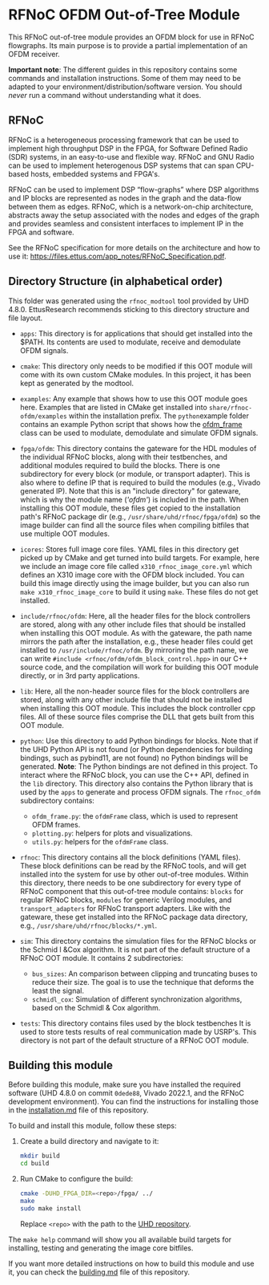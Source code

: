 # RFNoC OFDM Out-of-Tree Module

This RFNoC out-of-tree module provides an OFDM block for use in RFNoC flowgraphs.
Its main purpose is to provide a partial implementation of an OFDM receiver.

**Important note**: The different guides in this repository contains some commands
and installation instructions. Some of them may need to be adapted to your
environment/distribution/software version. You should *never* run a command
without understanding what it does.

## RFNoC

RFNoC is a heterogeneous processing framework that can be used to implement high
throughput DSP in the FPGA, for Software Defined Radio (SDR) systems, in an
easy-to-use and flexible way. RFNoC and GNU Radio can be used to implement
heterogenous DSP systems that can span CPU-based hosts, embedded systems and FPGA's.

RFNoC can be used to implement DSP “flow-graphs” where DSP algorithms and IP blocks
are represented as nodes in the graph and the data-flow between them as edges.
RFNoC, which is a network-on-chip architecture, abstracts away the setup associated
with the nodes and edges of the graph and provides seamless and consistent
interfaces to implement IP in the FPGA and software.

See the RFNoC specification for more details on the architecture and how to use it:
<https://files.ettus.com/app_notes/RFNoC_Specification.pdf>.

## Directory Structure (in alphabetical order)

This folder was generated using the `rfnoc_modtool` tool provided by UHD 4.8.0.
EttusResearch recommends sticking to this directory structure and file layout.

* `apps`: This directory is for applications that should get installed into
  the $PATH. Its contents are used to modulate, receive and demodulate OFDM signals.

* `cmake`: This directory only needs to be modified if this OOT module will
  come with its own custom CMake modules. In this project, it has been kept
  as generated by the modtool.

* `examples`: Any example that shows how to use this OOT module goes here.
  Examples that are listed in CMake get installed into `share/rfnoc-ofdm/examples`
  within the installation prefix. The `python`example folder contains an
  example Python script that shows how the [ofdm_frame](python/rfnoc_ofdm/ofdm_frame.py)
  class can be used to modulate, demodulate and simulate OFDM signals.

* `fpga/ofdm`: This directory contains the gateware for the HDL modules
  of the individual RFNoC blocks, along with their testbenches, and additional
  modules required to build the blocks. There is one subdirectory for every
  block (or module, or transport adapter). This is also where to define IP that
  is required to build the modules (e.g., Vivado generated IP).
  Note that this is an "include directory" for gateware, which is why the
  module name (*'ofdm'*) is included in the path. When installing this OOT
  module, these files get copied to the installation path's RFNoC package dir
  (e.g., `/usr/share/uhd/rfnoc/fpga/ofdm`) so the image builder can find
  all the source files when compiling bitfiles that use multiple OOT modules.

* `icores`: Stores full image core files. YAML files in this directory get
  picked up by CMake and get turned into build targets. For example, here we
  include an image core file called `x310_rfnoc_image_core.yml` which defines
  an X310 image core with the OFDM block included. You can build this image
  directly using the image builder, but you can also run `make x310_rfnoc_image_core`
  to build it using `make`.
  These files do not get installed.

* `include/rfnoc/ofdm`: Here, all the header files for the block controllers
  are stored, along with any other include files that should be installed when
  installing this OOT module.
  As with the gateware, the path name mirrors the path after the installation,
  e.g., these header files could get installed to `/usr/include/rfnoc/ofdm`.
  By mirroring the path name, we can write
  `#include <rfnoc/ofdm/ofdm_block_control.hpp>` in our C++ source code, and
  the compilation will work for building this OOT module directly, or in 3rd
  party applications.

* `lib`: Here, all the non-header source files for the block controllers are stored,
  along with any other include file that should not be installed when installing
  this OOT module. This includes the block controller cpp files. All of these
  source files comprise the DLL that gets built from this OOT module.

* `python`: Use this directory to add Python bindings for blocks. Note that if
  the UHD Python API is not found (or Python dependencies for building bindings,
  such as pybind11, are not found) no Python bindings will be generated.
  **Note**: The Python bindings are not defined in this project. To interact where
  the RFNoC block, you can use the C++ API, defined in the `lib` directory.
  This directory also contains the Python library that is used by the `apps` to
  generate and process OFDM signals. The `rfnoc_ofdm` subdirectory contains:
  
  * `ofdm_frame.py`: the `ofdmFrame` class, which is used to represent OFDM frames.
  * `plotting.py`: helpers for plots and visualizations.
  * `utils.py`: helpers for the `ofdmFrame` class.

* `rfnoc`: This directory contains all the block definitions (YAML files).
  These block definitions can be read by the RFNoC tools, and will get
  installed into the system for use by other out-of-tree modules.
  Within this directory, there needs to be one subdirectory for every type of
  RFNoC component that this out-of-tree module contains: `blocks` for regular
  RFNoC blocks, `modules` for generic Verilog modules, and `transport_adapters`
  for RFNoC transport adapters.
  Like with the gateware, these get installed into the RFNoC package data
  directory, e.g., `/usr/share/uhd/rfnoc/blocks/*.yml`.

* `sim`: This directory contains the simulation files for the RFNoC blocks or
  the Schmid l &Cox algorithm. It is not part of the default structure of a
  RFNoC OOT module. It contains 2 subdirectories:
  
  * `bus_sizes`: An comparison between clipping and truncating buses to
     reduce their size. The goal is to use the technique that deforms the
     least the signal.
  * `schmidl_cox`: Simulation of different synchronization algorithms, based
    on the Schmidl & Cox algorithm.

* `tests`: This directory contains files used by the block testbenches
  It is used to store tests results of real communication made by USRP's.
  This directory is not part of the default structure of a RFNoC OOT module.

## Building this module

Before building this module, make sure you have installed the required
software (UHD 4.8.0 on commit `0dede88`, Vivado 2022.1, and the RFNoC
development environment). You can find the instructions for installing
those in the [installation.md](INSTALLATION.md) file of this repository.

To build and install this module, follow these steps:

1. Create a build directory and navigate to it:

    ```bash
    mkdir build
    cd build
    ```

2. Run CMake to configure the build:

    ```bash
    cmake -DUHD_FPGA_DIR=<repo>/fpga/ ../
    make
    sudo make install
    ```

    Replace `<repo>` with the path to the [UHD repository](https://github.com/EttusResearch/uhd).

The `make help` command will show you all available build targets for installing, testing and generating the image core bitfiles.

If you want more detailed instructions on how to build this module and use it,
you can check the [building.md](BUILDING.md) file of this repository.
